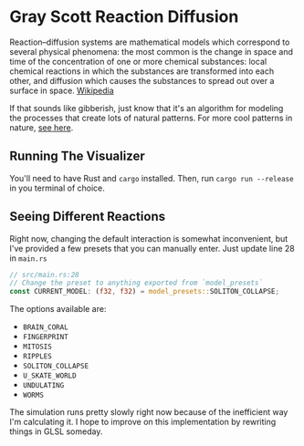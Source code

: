 # Gray Scott Reaction Diffusion

Reaction–diffusion systems are mathematical models which correspond to several physical phenomena: the most common is the change in space and time of the concentration of one or more chemical substances: local chemical reactions in which the substances are transformed into each other, and diffusion which causes the substances to spread out over a surface in space. [Wikipedia]

If that sounds like gibberish, just know that it's an algorithm for modeling the processes that create lots of natural patterns.
For more cool patterns in nature, [see here][patterns-in-nature].

## Running The Visualizer

You'll need to have Rust and `cargo` installed. Then, run `cargo run --release` in you terminal of choice.

## Seeing Different Reactions

Right now, changing the default interaction is somewhat inconvenient, but I've provided a few presets that you can manually enter. Just update line 28 in `main.rs`

```rust
// src/main.rs:28
// Change the preset to anything exported from `model_presets`
const CURRENT_MODEL: (f32, f32) = model_presets::SOLITON_COLLAPSE;
```

The options available are:

- `BRAIN_CORAL`
- `FINGERPRINT`
- `MITOSIS`
- `RIPPLES`
- `SOLITON_COLLAPSE`
- `U_SKATE_WORLD`
- `UNDULATING`
- `WORMS`

The simulation runs pretty slowly right now because of the inefficient way I'm calculating it. I hope to improve on this implementation by rewriting things in GLSL someday.

[wikipedia]: https://en.wikipedia.org/wiki/Reaction%E2%80%93diffusion_system
[patterns-in-nature]: https://en.wikipedia.org/wiki/Patterns_in_nature
